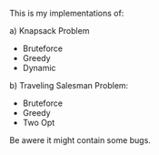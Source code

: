 This is my implementations of:

a) Knapsack Problem
- Bruteforce
- Greedy
- Dynamic

b) Traveling Salesman Problem:
- Bruteforce
- Greedy
- Two Opt

Be awere it might contain some bugs.
